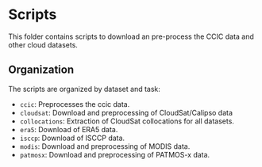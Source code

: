 # Scripts

This folder contains scripts to download an pre-process the CCIC data and other cloud datasets.

## Organization

The scripts are organized by dataset and task:

  - ``ccic``: Preprocesses the ccic data.
  - ``cloudsat``: Download and preprocessing of CloudSat/Calipso data
  - ``collocations``: Extraction of CloudSat collocations for all datasets.
  - ``era5``: Download of ERA5 data.
  - ``isccp``: Download of ISCCP data.
  - ``modis``: Download and preprocessing of MODIS data.
  - ``patmosx``: Download and preprocessing of PATMOS-x data.
